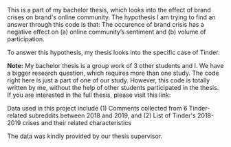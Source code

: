 This is a part of my bachelor thesis, which looks into the effect of brand crises on brand's online community. The hypothesis I am trying to find an answer through this code is that: The occurence of brand crisis has a negative effect on (a) online community’s sentiment and (b) volume of participation.

To answer this hypothesis, my thesis looks into the specific case of Tinder. 

**Note:** My bachelor thesis is a group work of 3 other students and I. We have a bigger research question, which requires more than one study. The code right here is just a part of one of our study. However, this code is totally written by me, without the help of other students participated in the thesis. If you are interested in the full thesis, please visit this link: 

Data used in this project include
(1) Comments collected from 6 Tinder-related subreddits between 2018 and 2019, and
(2) List of Tinder's 2018-2019 crises and their related characteristics

The data was kindly provided by our thesis supervisor. 

